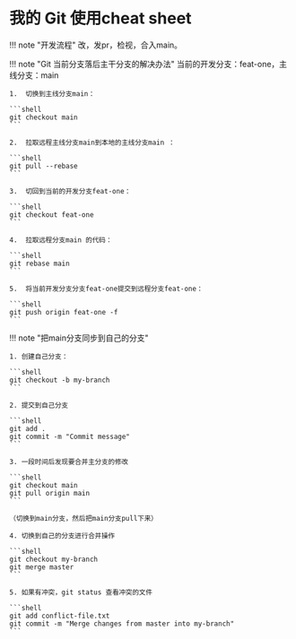 # 我的 Git 使用cheat sheet


!!! note "开发流程"
    改，发pr，检视，合入main。

!!! note "Git 当前分支落后主干分支的解决办法"
    当前的开发分支：feat-one，主线分支：main


    1.  切换到主线分支main：

    ```shell
    git checkout main
    ```

    2.  拉取远程主线分支main到本地的主线分支main ：

    ```shell
    git pull --rebase
    ```

    3.  切回到当前的开发分支feat-one：

    ```shell
    git checkout feat-one
    ```

    4.  拉取远程分支main 的代码：

    ```shell
    git rebase main
    ```

    5.  将当前开发分支分支feat-one提交到远程分支feat-one：

    ```shell
    git push origin feat-one -f
    ```


!!! note "把main分支同步到自己的分支"

    1. 创建自己分支：

    ```shell
    git checkout -b my-branch
    ```

    2. 提交到自己分支

    ```shell
    git add .
    git commit -m "Commit message"
    ```

    3. 一段时间后发现要合并主分支的修改

    ```shell
    git checkout main
    git pull origin main
    ```

    （切换到main分支，然后把main分支pull下来）

    4. 切换到自己的分支进行合并操作

    ```shell
    git checkout my-branch
    git merge master
    ```

    5. 如果有冲突，git status 查看冲突的文件

    ```shell
    git add conflict-file.txt
    git commit -m "Merge changes from master into my-branch"
    ```


